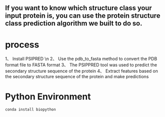 ## If you want to know which structure class your input protein is, you can use the protein structure class prediction algorithm we built to do so.

# process
 1、	Install PSIPRED \n
 2、	Use the pdb_to_fasta method to convert the PDB format file to FASTA format
 3、	The PSIPPRED tool was used to predict the secondary structure sequence of the protein
 4、	Extract features based on the secondary structure sequence of the protein and make predictions
# Python Environment
    conda install biopython

